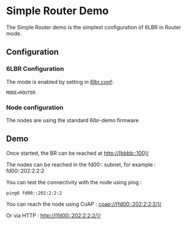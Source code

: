 # Simple Router Demo

The Simple Router demo is the simplest configuration of 6LBR in Router mode.

## Configuration

### 6LBR Configuration

The mode is enabled by setting in [6lbr.conf](6lbr/6lbr.conf):

    MODE=ROUTER

### Node configuration

The nodes are using the standard 6lbr-demo firmware

## Demo

Once started, the BR can be reached at [http://[bbbb::100]/](http://[bbbb::100]/)

The nodes can be reached in the fd00:: subnet, for example : fd00::202:2:2:2

You can test the connectivity with the node using ping :

    ping6 fd00::202:2:2:2

You can reach the node using CoAP : [coap://[fd00::202:2:2:2/]/](coap://[fd00::202:2:2:2/]/)

Or via HTTP : [http://[fd00::202:2:2:2/]/](http://[fd00::202:2:2:2/]/)


